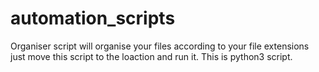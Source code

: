 # automation_scripts
Organiser script will organise your files according to your file extensions
just move this script to the loaction and run it.
This is python3 script. 
